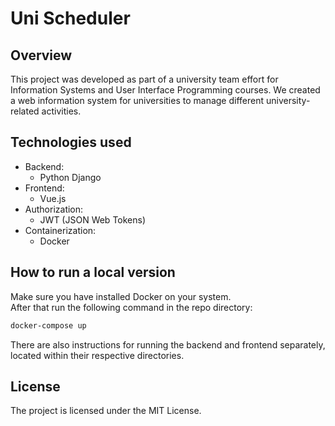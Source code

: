 # Uni Scheduler

## Overview
This project was developed as part of a university team effort for Information Systems and User Interface Programming courses. We created a web information system for universities to manage different university-related activities. 

## Technologies used
- Backend:
  - Python Django
- Frontend:
  - Vue.js
- Authorization:
  - JWT (JSON Web Tokens)
- Containerization: 
  - Docker

## How to run a local version
Make sure you have installed Docker on your system.  
After that run the following command in the repo directory:
```bash
docker-compose up
```
There are also instructions for running the backend and frontend separately, located within their respective directories.

## License
The project is licensed under the MIT License.
